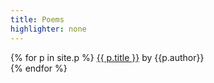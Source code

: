 ```yaml
---
title: Poems
highlighter: none
---
```


{% for p in site.p %}
  <a href="{{ p.url }}">{{ p.title }}</a> by {{p.author}}<br />
{% endfor %}
